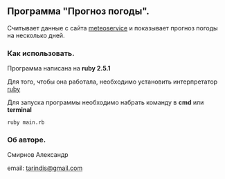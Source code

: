 ## Программа "Прогноз погоды".

Считывает данные с сайта [meteoservice](https://www.meteoservice.ru/content/export.html) и показывает прогноз погоды на несколько дней.

### Как использовать.

Программа написана на __ruby 2.5.1__

Для того, чтобы она работала, необходимо установить интерпрeтатор 
[ruby](https://www.ruby-lang.org/en/news/2018/03/28/ruby-2-5-1-released)

Для запуска программы необходимо набрать команду в __cmd__ или __terminal__

`ruby main.rb`

### Об авторе.

Смирнов Александр

email: tarindis@gmail.com